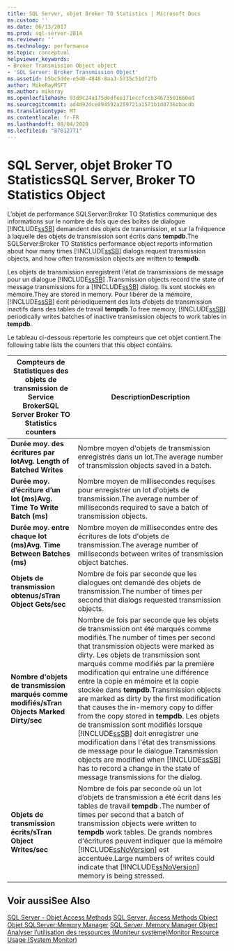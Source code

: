 ```yaml
---
title: SQL Server, objet Broker TO Statistics | Microsoft Docs
ms.custom: ''
ms.date: 06/13/2017
ms.prod: sql-server-2014
ms.reviewer: ''
ms.technology: performance
ms.topic: conceptual
helpviewer_keywords:
- Broker Transmission Object object
- 'SQL Server: Broker Transmission Object'
ms.assetid: b5bc5dde-e540-4848-8aa3-5735c51df2fb
author: MikeRayMSFT
ms.author: mikeray
ms.openlocfilehash: 93d9c24a175dedfee171eccfccb34673501660ed
ms.sourcegitcommit: ad4d92dce894592a259721a1571b1d8736abacdb
ms.translationtype: MT
ms.contentlocale: fr-FR
ms.lasthandoff: 08/04/2020
ms.locfileid: "87612771"
---
```

# <a name="sql-server-broker-to-statistics-object"></a><span data-ttu-id="f5b4e-102">SQL Server, objet Broker TO Statistics</span><span class="sxs-lookup"><span data-stu-id="f5b4e-102">SQL Server, Broker TO Statistics Object</span></span>
  <span data-ttu-id="f5b4e-103">L’objet de performance SQLServer:Broker TO Statistics communique des informations sur le nombre de fois que des boîtes de dialogue [!INCLUDE[ssSB](../../includes/sssb-md.md)] demandent des objets de transmission, et sur la fréquence à laquelle des objets de transmission sont écrits dans **tempdb**.</span><span class="sxs-lookup"><span data-stu-id="f5b4e-103">The SQLServer:Broker TO Statistics performance object reports information about how many times [!INCLUDE[ssSB](../../includes/sssb-md.md)] dialogs request transmission objects, and how often transmission objects are written to **tempdb**.</span></span>  
  
 <span data-ttu-id="f5b4e-104">Les objets de transmission enregistrent l'état de transmissions de message pour un dialogue [!INCLUDE[ssSB](../../includes/sssb-md.md)] .</span><span class="sxs-lookup"><span data-stu-id="f5b4e-104">Transmission objects record the state of message transmissions for a [!INCLUDE[ssSB](../../includes/sssb-md.md)] dialog.</span></span> <span data-ttu-id="f5b4e-105">Ils sont stockés en mémoire.</span><span class="sxs-lookup"><span data-stu-id="f5b4e-105">They are stored in memory.</span></span> <span data-ttu-id="f5b4e-106">Pour libérer de la mémoire, [!INCLUDE[ssSB](../../includes/sssb-md.md)] écrit périodiquement des lots d’objets de transmission inactifs dans des tables de travail **tempdb**.</span><span class="sxs-lookup"><span data-stu-id="f5b4e-106">To free memory, [!INCLUDE[ssSB](../../includes/sssb-md.md)] periodically writes batches of inactive transmission objects to work tables in **tempdb**.</span></span>  
  
 <span data-ttu-id="f5b4e-107">Le tableau ci-dessous répertorie les compteurs que cet objet contient.</span><span class="sxs-lookup"><span data-stu-id="f5b4e-107">The following table lists the counters that this object contains.</span></span>  
  
|<span data-ttu-id="f5b4e-108">Compteurs de Statistiques des objets de transmission de Service Broker</span><span class="sxs-lookup"><span data-stu-id="f5b4e-108">SQL Server Broker TO Statistics counters</span></span>|<span data-ttu-id="f5b4e-109">Description</span><span class="sxs-lookup"><span data-stu-id="f5b4e-109">Description</span></span>|  
|----------------------------------------------|-----------------|  
|<span data-ttu-id="f5b4e-110">**Durée moy. des écritures par lot**</span><span class="sxs-lookup"><span data-stu-id="f5b4e-110">**Avg. Length of Batched Writes**</span></span>|<span data-ttu-id="f5b4e-111">Nombre moyen d'objets de transmission enregistrés dans un lot.</span><span class="sxs-lookup"><span data-stu-id="f5b4e-111">The average number of transmission objects saved in a batch.</span></span>|  
|<span data-ttu-id="f5b4e-112">**Durée moy. d’écriture d’un lot (ms)**</span><span class="sxs-lookup"><span data-stu-id="f5b4e-112">**Avg. Time To Write Batch (ms)**</span></span>|<span data-ttu-id="f5b4e-113">Nombre moyen de millisecondes requises pour enregistrer un lot d'objets de transmission.</span><span class="sxs-lookup"><span data-stu-id="f5b4e-113">The average number of milliseconds required to save a batch of transmission objects.</span></span>|  
|<span data-ttu-id="f5b4e-114">**Durée moy. entre chaque lot (ms)**</span><span class="sxs-lookup"><span data-stu-id="f5b4e-114">**Avg. Time Between Batches (ms)**</span></span>|<span data-ttu-id="f5b4e-115">Nombre moyen de millisecondes entre des écritures de lots d'objets de transmission.</span><span class="sxs-lookup"><span data-stu-id="f5b4e-115">The average number of milliseconds between writes of transmission object batches.</span></span>|  
|<span data-ttu-id="f5b4e-116">**Objets de transmission obtenus/s**</span><span class="sxs-lookup"><span data-stu-id="f5b4e-116">**Tran Object Gets/sec**</span></span>|<span data-ttu-id="f5b4e-117">Nombre de fois par seconde que les dialogues ont demandé des objets de transmission.</span><span class="sxs-lookup"><span data-stu-id="f5b4e-117">The number of times per second that dialogs requested transmission objects.</span></span>|  
|<span data-ttu-id="f5b4e-118">**Nombre d'objets de transmission marqués comme modifiés/s**</span><span class="sxs-lookup"><span data-stu-id="f5b4e-118">**Tran Objects Marked Dirty/sec**</span></span>|<span data-ttu-id="f5b4e-119">Nombre de fois par seconde que les objets de transmission ont été marqués comme modifiés.</span><span class="sxs-lookup"><span data-stu-id="f5b4e-119">The number of times per second that transmission objects were marked as dirty.</span></span> <span data-ttu-id="f5b4e-120">Les objets de transmission sont marqués comme modifiés par la première modification qui entraîne une différence entre la copie en mémoire et la copie stockée dans **tempdb**.</span><span class="sxs-lookup"><span data-stu-id="f5b4e-120">Transmission objects are marked as dirty by the first modification that causes the in-memory copy to differ from the copy stored in **tempdb**.</span></span> <span data-ttu-id="f5b4e-121">Les objets de transmission sont modifiés lorsque [!INCLUDE[ssSB](../../includes/sssb-md.md)] doit enregistrer une modification dans l'état des transmissions de message pour le dialogue.</span><span class="sxs-lookup"><span data-stu-id="f5b4e-121">Transmission objects are modified when [!INCLUDE[ssSB](../../includes/sssb-md.md)] has to record a change in the state of message transmissions for the dialog.</span></span>|  
|<span data-ttu-id="f5b4e-122">**Objets de transmission écrits/s**</span><span class="sxs-lookup"><span data-stu-id="f5b4e-122">**Tran Object Writes/sec**</span></span>|<span data-ttu-id="f5b4e-123">Nombre de fois par seconde où un lot d’objets de transmission a été écrit dans les tables de travail **tempdb** .</span><span class="sxs-lookup"><span data-stu-id="f5b4e-123">The number of times per second that a batch of transmission objects were written to **tempdb** work tables.</span></span> <span data-ttu-id="f5b4e-124">De grands nombres d'écritures peuvent indiquer que la mémoire [!INCLUDE[ssNoVersion](../../includes/ssnoversion-md.md)] est accentuée.</span><span class="sxs-lookup"><span data-stu-id="f5b4e-124">Large numbers of writes could indicate that [!INCLUDE[ssNoVersion](../../includes/ssnoversion-md.md)] memory is being stressed.</span></span>|  
  
## <a name="see-also"></a><span data-ttu-id="f5b4e-125">Voir aussi</span><span class="sxs-lookup"><span data-stu-id="f5b4e-125">See Also</span></span>  
 <span data-ttu-id="f5b4e-126">[SQL Server - Objet Access Methods](sql-server-access-methods-object.md) </span><span class="sxs-lookup"><span data-stu-id="f5b4e-126">[SQL Server, Access Methods Object](sql-server-access-methods-object.md) </span></span>  
 <span data-ttu-id="f5b4e-127">[Objet SQLServer:Memory Manager](sql-server-memory-manager-object.md) </span><span class="sxs-lookup"><span data-stu-id="f5b4e-127">[SQL Server, Memory Manager Object](sql-server-memory-manager-object.md) </span></span>  
 [<span data-ttu-id="f5b4e-128">Analyser l’utilisation des ressources &#40;Moniteur système&#41;</span><span class="sxs-lookup"><span data-stu-id="f5b4e-128">Monitor Resource Usage &#40;System Monitor&#41;</span></span>](monitor-resource-usage-system-monitor.md)  
  
  
